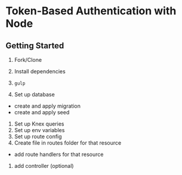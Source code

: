 # Token-Based Authentication with Node

## Getting Started

1. Fork/Clone
1. Install dependencies
1. `gulp`

1. Set up database
 - create and apply migration
 - create and apply seed
1. Set up Knex queries
1. Set up env variables
1. Set up route config
1. Create file in routes folder for that resource
 - add route handlers for that resource
1. add controller (optional)
